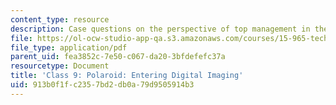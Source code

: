 ```yaml
---
content_type: resource
description: Case questions on the perspective of top management in the Polaroid case.
file: https://ol-ocw-studio-app-qa.s3.amazonaws.com/courses/15-965-technology-strategy-for-system-design-and-management-spring-2009/913b0f1fc2357bd2db0a79d9505914b3_MIT15_965S09_case09.pdf
file_type: application/pdf
parent_uid: fea3852c-7e50-c067-da20-3bfdefefc37a
resourcetype: Document
title: 'Class 9: Polaroid: Entering Digital Imaging'
uid: 913b0f1f-c235-7bd2-db0a-79d9505914b3
---
```

